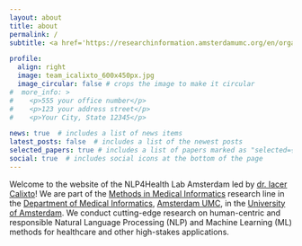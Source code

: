 ```yaml
---
layout: about
title: about
permalink: /
subtitle: <a href='https://researchinformation.amsterdamumc.org/en/organisations/medical-informatics-amc'>Dept. of Medical Informatics, AUMC, University of Amsterdam</a>. Meibergdreef 9, 1105 AZ, Amsterdam.

profile:
  align: right
  image: team_icalixto_600x450px.jpg
  image_circular: false # crops the image to make it circular
#  more_info: >
#    <p>555 your office number</p>
#    <p>123 your address street</p>
#    <p>Your City, State 12345</p>

news: true  # includes a list of news items
latest_posts: false  # includes a list of the newest posts
selected_papers: true # includes a list of papers marked as "selected={true}"
social: true  # includes social icons at the bottom of the page
---
```


Welcome to the website of the NLP4Health Lab Amsterdam led by [dr. Iacer Calixto](team/principal-investigator)! We are part of the [Methods in Medical Informatics](https://www.amc.nl/web/research-75/departments/medical-informatics-1/methods-in-medical-informatics.htm) research line in the [Department of Medical Informatics](https://www.amc.nl/web/research-75/departments/medical-informatics-1.htm), [Amsterdam UMC](https://www.amsterdamumc.org/en/research.htm), in the [University of Amsterdam](https://www.uva.nl/en/). We conduct cutting-edge research on human-centric and responsible Natural Language Processing (NLP) and Machine Learning (ML) methods for healthcare and other high-stakes applications.
